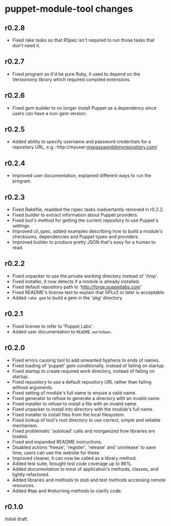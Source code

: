 puppet-module-tool changes
==========================

r0.2.8
------

* Fixed rake tasks so that RSpec isn't required to run those tasks that don't need it.

r0.2.7
------

* Fixed program so it'd be pure Ruby, it used to depend on the Versionomy library which required compiled extensions.

r0.2.6
------

* Fixed gem builder to no longer install Puppet as a dependency since users can have a non-gem version.

r0.2.5
------

* Added ability to specify username and password credentials for a repository URL, e.g.: http://myuser:mypassword@myrepository.com/

r0.2.4
------

* Improved user documentation, explained different ways to run the program.

r0.2.3
------

* Fixed Rakefile, readded the rspec tasks inadvertantly removed in r0.2.2.
* Fixed builder to extract information about Puppet providers.
* Fixed tool's method for getting the current repository to use Puppet's settings.
* Improved cli_spec, added examples describing how to build a module's checksums, dependencies and Puppet types and providers.
* Improved builder to produce pretty JSON that's easy for a human to read.

r0.2.2
------

* Fixed unpacker to use the private working directory instead of '/tmp'.
* Fixed installer, it now detects if a module is already installed.
* Fixed default repository path to 'http://forge.puppetlabs.com'
* Fixed README's license text to explain that GPLv2 or later is acceptable.
* Added `rake gem` to build a gem in the 'pkg' directory.

r0.2.1
------

* Fixed license to refer to 'Puppet Labs'.
* Added user documentation to `README.markdown`.

r0.2.0
------

* Fixed errors causing tool to add unwanted hyphens to ends of names.
* Fixed loading of 'puppet' gem conditionally, instead of failing on startup.
* Fixed startup to create required work directory, instead of failing on startup.
* Fixed repository to use a default repository URL rather than failing without arguments.
* Fixed setting of module's full name to ensure a valid name.
* Fixed generator to refuse to generate a directory with an invalid name.
* Fixed installer to refuse to install a file with an invalid name.
* Fixed unpacker to install into directory with the module's full name.
* Fixed installer to install files from the local filesystem.
* Fixed lookup of tool's root directory to use correct, simple and reliable mechanism.
* Fixed problematic 'autoload' calls and reorganized how libraries are loaded.
* Fixed and expanded README instructions.
* Disabled actions 'freeze', 'register', 'release' and 'unrelease' to save time, users can use the website for these.
* Improved cleaner, it can now be called as a library method.
* Added test suite, brought test code coverage up to 86%.
* Added documentation to most of application's methods, classes, and lightly refactored.
* Added libraries and methods to stub and test methods accessing remote resources.
* Added #tap and #returning methods to clarify code.

r0.1.0
------

Initial draft.
